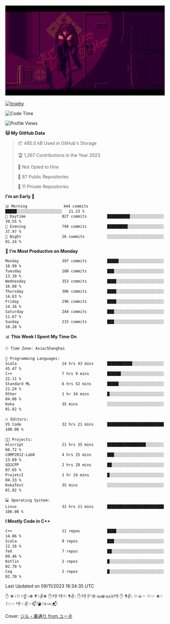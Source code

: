 ![](imgs/main.png)

[![trophy](https://github-profile-trophy.vercel.app/?username=NeilKleistGao&theme=dracula)](https://github.com/ryo-ma/github-profile-trophy)

<!--START_SECTION:waka-->
![Code Time](http://img.shields.io/badge/Code%20Time-347%20hrs%2047%20mins-blue)

![Profile Views](http://img.shields.io/badge/Profile%20Views-0-blue)

**🐱 My GitHub Data** 

> 📦 485.0 kB Used in GitHub's Storage 
 > 
> 🏆 1,267 Contributions in the Year 2023
 > 
> 🚫 Not Opted to Hire
 > 
> 📜 87 Public Repositories 
 > 
> 🔑 11 Private Repositories 
 > 
**I'm an Early 🐤** 

```text
🌞 Morning                444 commits         █████░░░░░░░░░░░░░░░░░░░░   21.23 % 
🌆 Daytime                827 commits         ██████████░░░░░░░░░░░░░░░   39.55 % 
🌃 Evening                794 commits         █████████░░░░░░░░░░░░░░░░   37.97 % 
🌙 Night                  26 commits          ░░░░░░░░░░░░░░░░░░░░░░░░░   01.24 % 
```
📅 **I'm Most Productive on Monday** 

```text
Monday                   397 commits         █████░░░░░░░░░░░░░░░░░░░░   18.99 % 
Tuesday                  280 commits         ███░░░░░░░░░░░░░░░░░░░░░░   13.39 % 
Wednesday                353 commits         ████░░░░░░░░░░░░░░░░░░░░░   16.88 % 
Thursday                 306 commits         ████░░░░░░░░░░░░░░░░░░░░░   14.63 % 
Friday                   296 commits         ████░░░░░░░░░░░░░░░░░░░░░   14.16 % 
Saturday                 244 commits         ███░░░░░░░░░░░░░░░░░░░░░░   11.67 % 
Sunday                   215 commits         ███░░░░░░░░░░░░░░░░░░░░░░   10.28 % 
```


📊 **This Week I Spent My Time On** 

```text
🕑︎ Time Zone: Asia/Shanghai

💬 Programming Languages: 
Scala                    14 hrs 43 mins      ███████████░░░░░░░░░░░░░░   45.47 % 
C++                      7 hrs 9 mins        ██████░░░░░░░░░░░░░░░░░░░   22.11 % 
Standard ML              6 hrs 52 mins       █████░░░░░░░░░░░░░░░░░░░░   21.24 % 
Other                    1 hr 34 mins        █░░░░░░░░░░░░░░░░░░░░░░░░   04.86 % 
Koka                     35 mins             ░░░░░░░░░░░░░░░░░░░░░░░░░   01.82 % 

🔥 Editors: 
VS Code                  32 hrs 21 mins      █████████████████████████   100.00 % 

🐱‍💻 Projects: 
mlscript                 21 hrs 35 mins      █████████████████░░░░░░░░   66.72 % 
COMP2012-Lab8            4 hrs 25 mins       ███░░░░░░░░░░░░░░░░░░░░░░   13.69 % 
GD2CPP                   2 hrs 28 mins       ██░░░░░░░░░░░░░░░░░░░░░░░   07.65 % 
ProjetcI                 1 hr 24 mins        █░░░░░░░░░░░░░░░░░░░░░░░░   04.33 % 
KokaTest                 35 mins             ░░░░░░░░░░░░░░░░░░░░░░░░░   01.82 % 

💻 Operating System: 
Linux                    32 hrs 21 mins      █████████████████████████   100.00 % 
```

**I Mostly Code in C++** 

```text
C++                      11 repos            ████░░░░░░░░░░░░░░░░░░░░░   14.86 % 
Scala                    9 repos             ███░░░░░░░░░░░░░░░░░░░░░░   12.16 % 
TeX                      7 repos             ██░░░░░░░░░░░░░░░░░░░░░░░   09.46 % 
Kotlin                   2 repos             █░░░░░░░░░░░░░░░░░░░░░░░░   02.70 % 
Coq                      2 repos             █░░░░░░░░░░░░░░░░░░░░░░░░   02.70 % 
```




 Last Updated on 09/11/2023 18:34:35 UTC
<!--END_SECTION:waka-->

✋ ❄☟⚐🕆☝☟❄ 🕈☟✌❄ ✋🕯👎 👎⚐ 🕈✌💧 ✋🕯👎 🏱☼☜❄☜☠👎 ✋ 🕈✌💧 ⚐☠☜ ⚐☞ ❄☟⚐💧☜ 👎☜✌☞📫💣🕆❄☜💧📬

Cover: [ジル・裏通り from ユーネ](https://www.pixiv.net/artworks/62127066)
